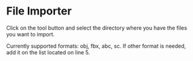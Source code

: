 # File Importer

Click on the tool button and select the directory where you have the files you want to import.

Currently supported formats: obj, fbx, abc, sc. If other format is needed, add it on the list located on line 5.
